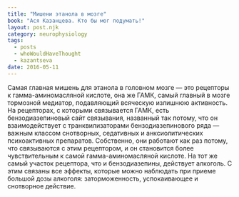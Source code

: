 ```yaml
---
title: "Мишени этанола в мозге"
book: "Ася Казанцева. Кто бы мог подумать!"
layout: post.njk
category: neurophysiology
tags:
  - posts
  - whoWouldHaveThought
  - kazantseva
date: 2016-05-11
---
```


Самая главная мишень для этанола в головном мозге — это рецепторы к гамма-аминомасляной кислоте, она же ГАМК, самый главный в мозге тормозной медиатор, подавляющий всяческую излишнюю активность. На рецепторах, с которыми связывается ГАМК, есть бензодиазепиновый сайт связывания, названный так потому, что он взаимодействует с транквилизаторами бензодиазепинового ряда — важным классом снотворных, седативных и анксиолитических психоактивных препаратов. Собственно, они работают как раз потому, что связываются с этим рецептором, и он становится более чувствительным к самой гамма-аминомасляной кислоте. На тот же самый участок рецептора, что и бензодиазепины, действует алкоголь. С этим связаны все эффекты, которые можно наблюдать при приеме большой дозы алкоголя: заторможенность, успокаивающее и снотворное действие.
